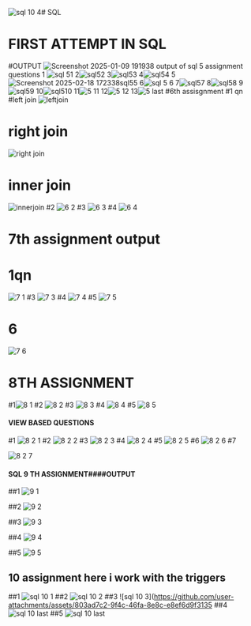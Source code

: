 ![sql 10 4](https://github.com/user-attachments/assets/2c2d2d14-92e1-4c75-9262-a1f42ae175ef)# SQL
# FIRST ATTEMPT IN SQL
#OUTPUT ![Screenshot 2025-01-09 191938](https://github.com/user-attachments/assets/16dc7b71-d2fa-48d7-a083-9025511b55cb)
output of sql 5 assignment questions
1 ![sql 51](https://github.com/user-attachments/assets/1a973614-848a-4b77-acdb-fb145d50a6ec)
2![sql52](https://github.com/user-attachments/assets/8d753b2f-bc17-4961-a9ee-aa85c222744d)
3![sql53](https://github.com/user-attachments/assets/2152b457-be07-4947-9fbd-b4cd9efdcab8)
4![sql54](https://github.com/user-attachments/assets/871c2ef4-e570-4a4f-8388-870b71d8758a)
5![Screenshot 2025-02-18 172338sql55](https://github.com/user-attachments/assets/02a41825-c576-4661-b039-46dd2a3d67ff)
6![sql 5 6](https://github.com/user-attachments/assets/f9c75347-7d4a-428c-a327-e7bacf04492d)
7![sql57](https://github.com/user-attachments/assets/888a88d2-e92c-4330-b0c0-b3e7870e804e)
8![sql58](https://github.com/user-attachments/assets/cfe51b80-f5d5-449d-aeac-8afba42de970)
9![sql59](https://github.com/user-attachments/assets/0200004d-9ed1-4dab-aaac-7c7befda02fd)
10![sql510](https://github.com/user-attachments/assets/7692c0ee-1b8f-423b-b25c-ff62344d5215)
11![5 11](https://github.com/user-attachments/assets/77c2ee45-c698-4197-a65d-820a0fc31ba3)
12![5 12](https://github.com/user-attachments/assets/4dd098bf-6677-44ce-ad11-140426f60076)
13![5 last](https://github.com/user-attachments/assets/d99b9e64-9c74-4121-8d98-696586f602ac)
#6th assisgnment 
 #1 qn
#left join  ![leftjoin](https://github.com/user-attachments/assets/272c0021-c929-4ca9-ae48-040076d26397)
# right join
![right join](https://github.com/user-attachments/assets/f0257f36-0be6-40b1-8a2c-3ab09974205d)
# inner join

![innerjoin](https://github.com/user-attachments/assets/fe5c028c-16e9-4c04-876a-869b8facc4e4)
#2
![6 2](https://github.com/user-attachments/assets/9122616d-e041-4d07-8a14-9743b4fe3315)
#3
![6 3](https://github.com/user-attachments/assets/1ad090a1-e837-44ae-afe7-aefdbeee2f4d)
#4
![6 4](https://github.com/user-attachments/assets/cdc59229-c27e-43af-99a8-180a6d2efe5d)

 # 7th assignment output
 # 1qn
 ![7 1](https://github.com/user-attachments/assets/e38dbcbd-2ad3-4d3a-811f-64f147bac4c5)
#3
![7 3](https://github.com/user-attachments/assets/761f1ece-439d-435d-844a-6a5091933bbd)
#4
![7 4](https://github.com/user-attachments/assets/8bbed31f-c125-4d60-96c4-8f56f3b4478c)
#5
![7 5](https://github.com/user-attachments/assets/29ee37b1-7d8f-4fde-88d4-e013301d96d7)
# 6
![7 6](https://github.com/user-attachments/assets/10226724-8056-43f9-b420-bfce0ca0bc93)

# 8TH ASSIGNMENT
#1![8 1](https://github.com/user-attachments/assets/c57b6add-9460-48c8-bce7-e61e5462794f)
#2 
![8 2](https://github.com/user-attachments/assets/09acb586-22ae-4146-b85e-648fa11e4a82)
#3
![8 3](https://github.com/user-attachments/assets/341d1490-d8ca-485b-b6d5-1e107d9ad0cb)
#4
![8 4](https://github.com/user-attachments/assets/51db0e10-f5b1-47e2-b64e-78fcf54cfa97)
#5
![8 5](https://github.com/user-attachments/assets/50e25842-4e16-4407-a4e9-1b85b0e8705b)
#### VIEW BASED QUESTIONS
#1
![8  2  1](https://github.com/user-attachments/assets/e7f49a95-a65a-455e-a2dc-b6c1f4bf24e5)
#2
![8 2 2](https://github.com/user-attachments/assets/f560e256-5980-4c00-b9c6-d4a0a6184e03)
#3
![8 2 3](https://github.com/user-attachments/assets/02fe0261-f846-49dc-9752-d4604f3363ed)
#4
![8 2 4](https://github.com/user-attachments/assets/c51e0d08-8926-4819-a08d-251f0e98a670)
#5
![8 2 5](https://github.com/user-attachments/assets/e46c28b8-081b-496d-b4b6-578cd55d5c12)
#6
![8 2 6](https://github.com/user-attachments/assets/48a2eeca-b2f1-43ce-a258-2137a51a6c14)
#7

![8 2 7](https://github.com/user-attachments/assets/efff4629-0c6f-4307-b3a4-7011aae3c34a)




#### SQL 9 TH ASSIGNMENT####OUTPUT
##1
![9 1](https://github.com/user-attachments/assets/0b7f9189-e4c6-4de3-8752-23f088c16ab6)

##2
![9 2](https://github.com/user-attachments/assets/fb3a8bad-e9fb-45ff-804f-3ed3807243c9)

##3
![9 3](https://github.com/user-attachments/assets/f0779e64-fd9e-4389-9951-fe8030b2865f)

##4
![9 4](https://github.com/user-attachments/assets/59323d71-48d0-432c-87a4-c143952c178b)

##5
![9 5](https://github.com/user-attachments/assets/9040d366-92ba-4d4f-823f-fd682b898374)

## 10 assignment here i work with the triggers
##1 
![sql 10 1](https://github.com/user-attachments/assets/82b1be01-2317-4e44-89b1-7df08126b5a1)
##2
![sql 10 2](https://github.com/user-attachments/assets/0091c571-c2e9-4a47-88b7-eb8e8894b2c6)
##3
![sql 10 3](https://github.com/user-attachments/assets/803ad7c2-9f4c-46fa-8e8c-e8ef6d9f3135
##4
![sql 10 last](https://github.com/user-attachments/assets/d279a07a-d13e-4292-8f9e-4eb77e40ed2e)
##5
![sql 10 last](https://github.com/user-attachments/assets/e61159e5-0142-4ef0-99e8-8e23ae7302a3)
